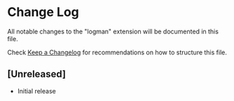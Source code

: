 # Change Log

All notable changes to the "logman" extension will be documented in this file.

Check [Keep a Changelog](http://keepachangelog.com/) for recommendations on how to structure this file.

## [Unreleased]

- Initial release